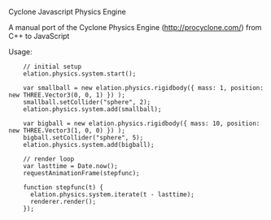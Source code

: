 Cyclone Javascript Physics Engine

A manual port of the Cyclone Physics Engine (http://procyclone.com/) from C++ to JavaScript

Usage:

        // initial setup
        elation.physics.system.start();

        var smallball = new elation.physics.rigidbody({ mass: 1, position: new THREE.Vector3(0, 0, 1) }) );
        smallball.setCollider("sphere", 2);
        elation.physics.system.add(smallball);

        var bigball = new elation.physics.rigidbody({ mass: 10, position: new THREE.Vector3(1, 0, 0) }) );
        bigball.setCollider("sphere", 5);
        elation.physics.system.add(bigball);

        // render loop
        var lasttime = Date.now();
        requestAnimationFrame(stepfunc);

        function stepfunc(t) {
          elation.physics.system.iterate(t - lasttime);
          renderer.render();
        });

